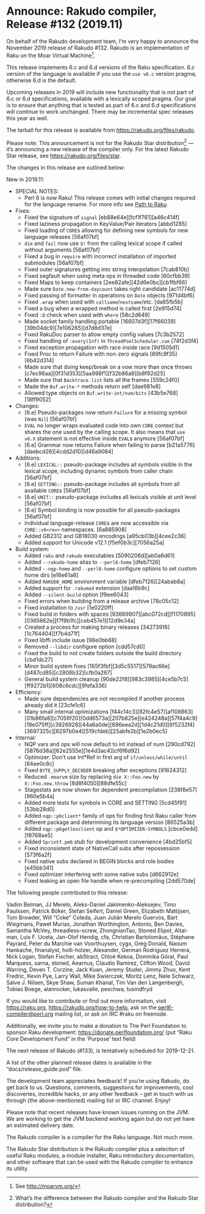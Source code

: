 # Announce: Rakudo compiler, Release #132 (2019.11)

On behalf of the Rakudo development team, I’m very happy to announce the
November 2019 release of Rakudo #132. Rakudo is an implementation of
Raku on the Moar Virtual Machine[^1].

This release implements 6.c and 6.d versions of the Raku specification.
6.c version of the language is available if you use the `use v6.c`
version pragma, otherwise 6.d is the default.

Upcoming releases in 2019 will include new functionality that is not
part of 6.c or 6.d specifications, available with a lexically scoped
pragma. Our goal is to ensure that anything that is tested as part of
6.c and 6.d specifications will continue to work unchanged. There may
be incremental spec releases this year as well.

The tarball for this release is available from <https://rakudo.org/files/rakudo>.

Please note: This announcement is not for the Rakudo Star
distribution[^2] — it’s announcing a new release of the compiler
only. For the latest Rakudo Star release, see
<https://rakudo.org/files/star>.

The changes in this release are outlined below:

New in 2019.11:
  + SPECIAL NOTES:
    + Perl 6 is now Raku! This release comes with initial changes
      required for the language rename. For more info see
      [Path to Raku](https://github.com/perl6/problem-solving/blob/master/solutions/language/Path-to-Raku.md)
  + Fixes:
    + Fixed the signature of `signal` [eb88e64e][fcf1f761][a46c414f]
    + Fixed laziness propagation in KeyValue/Pair iterators [abbd1285]
    + Fixed loading of `CORE`s allowing for defining new symbols for
        new language releases [56af07bf]
    + `die` and `fail` now use `$!` from the calling lexical scope if
        called without arguments [56af07bf]
    + Fixed a bug in `require` with incorrect installation of imported
        submodules [56af07bf]
    + Fixed outer signatures getting into string interpolation
        [7cab810b]
    + Fixed segfault when using meta ops in threaded code [60cfbb39]
    + Fixed Maps to keep containers [2ee82afe][42d6e0bc][cb1fbf66]
    + Made sure `Date.new-from-daycount` takes right candidate
        [ac11774d]
    + Fixed passing of formatter in operations on `Date` objects
        [971d4bf6]
    + Fixed `.wrap` when used with `callsame`/`nextsame`/etc. [da65fb5b]
    + Fixed a bug when a wrapped method is called first [2e915d74]
    + Fixed `:D` check when used with `where` [58c2d649]
    + Made socket family handling portable [16607d3f][17f66039]
        [39b04dc9][7e106265][d7d8d37e]
    + Fixed RakuDoc parser to allow empty config values [7c3b2572]
    + Fixed handling of `:every(Inf)` in `ThreadPoolScheduler.cue`
        [74f2d3f4]
    + Fixed exception propagation with race inside race [9d1505d1]
    + Fixed Proc to return Failure with non-zero signals [89fc9f35]
        [6b42d314]
    + Made sure that doing keep/break on a vow more than once throws
        [c7ec96aa][0f31d353][5aa998f1][f32b86a9][b8f92d25]
    + Made sure that `Backtrace.list` lists all the frames [559c24f0]
    + Made the `Buf.write-*` methods return self [dae981e8]
    + Allowed type objects on `Buf.write-int/num/bits` [43b5e768]
        [18ff9052]
  + Changes:
    + [6.e] Pseudo-packages now return `Failure` for a missing
        symbol (was `Nil`) [56af07bf]
    + `EVAL` no longer wraps evaluated code into own `CORE` context but
        shares the one used by the calling scope. It also means that
        `use v6.X` statement is not effective inside `EVAL`s anymore
        [56af07bf]
    + [6.e] Grammar now returns Failure when failing to parse
        [b21a5776][daebcd26][4cdd2d10][d46a9084]
  + Additions:
    + [6.e] `LEXICAL::` pseudo-package includes all symbols visible in
        the lexical scope, including dynamic symbols from caller
        chain [56af07bf]
    + [6.e] `SETTING::` pseudo-package includes all symbols from all
        available `CORE`s [56af07bf]
    + [6.e] `UNIT::` pseudo-package includes all lexicals visible at
        unit level [56af07bf]
    + [6.e] Symbol binding is now possible for all
        pseudo-packages [56af07bf]
    + Individual language-release `CORE`s are now accessible
        via `CORE::v6<rev>` namespaces. [6a885908]
    + Added GB2312 and GB18030 encodings [a95cb03b][4cee2c36]
    + Added support for Unicode v12.1 [f5ef0b3c][7056a25a]
  + Build system:
    + Added `raku` and `rakudo` executables [5090206d][ab0a6d61]
    + Added `--rakudo-home` alias to `--perl6-home` [dfeb7126]
    + Added `--nqp-home` and `--perl6-home` configure options to set
        custom home dirs [e16e61a8]
    + Added `RAKUDO_HOME` environment variable [dfeb7126][24abab8a]
    + Added support for `.rakumod` extension [daa16b9c]
    + Added `--silent-build` option [f9ee6043]
    + Fixed errors when building from a release archive [78c05c12]
    + Fixed installation to `/usr` [1e0220ff]
    + Fixed build in folders with spaces [93669907][abc072cd][f1170895]
        [0365662e][f7f9b1fc][ceb457e1][12d9e34a]
    + Created a process for making binary releases [34273916]
        [1c764404][f7b4d71f]
    + Fixed libffi include issue [98e0bb68]
    + Removed `--libdir` configure option [cdd57cd0]
    + Fixed the build to not create folders outside the build
        directory [cbd1dc27]
    + Minor build system fixes [165f3fbf][3d5c5517][579ac66e]
        [d487cd85][c2808b32][cfb0a267]
    + General build system cleanup [90de22f8][983c3985][4ce5b7c5]
        [ff9272b1][608c6cdc][9fefa336]
  + Efficiency:
    + Made sure dependencies are not recompiled if another process
        already did it [23cfe1c6]
    + Many small internal optimizations [f44c14c3][82fc4e57][af108863]
        [01b86fa8][c7056f20][0dd6573a][207b825e][e424248a][57f4a4c9]
        [19e075ff][c3926928][44a6a0de][696eea2d][1d4c21d0][6f5232f4]
        [3697325c][6297b0e4][519cfdeb][25abfe2b][1e2b0ec5]
  + Internal:
    + NQP vars and ops will now default to int instead of num [290cd792]
        [5876d38a][62e2555e][1e4d3ac4][cf6f6d92]
    + Optimizer: Don't use Int*Ref in first arg
        of `if/unless/while/until` [84ee0c8c]
    + Fixed `BYTE_SUPPLY_DECODER` breaking after exceptions [91624312]
    + Reduced `.moarvm` size by replacing `die X::Foo.new` by
        `X::Foo.new.throw` [6d8f4050][88dfe55c]
    + Stagestats are now shown for dependent precompilation [238f8e57]
        [960e5b4a]
    + Added more tests for symbols in CORE and SETTING [5cd45f91]
        [53bb28d0]
    + Added `nqp::p6client*` family of ops for finding first Raku
        caller from different package and determining its language
        version [86525a3b]
    + Added `nqp::p6getlexclient` op and `$*OPTIMIZER-SYMBOLS`
        [cbce0edd][f8768ae5]
    + Added `Sprintf.pm6` stub for development convenience [4bd25bf5]
    + Fixed inconsistent state of NativeCall subs after
        repossession [573f6a2f]
    + Fixed native subs declared in BEGIN blocks and role
        bodies [e45bb341]
    + Fixed optimizer interfering with some native subs [d662912e]
    + Fixed leaking an open file handle when re-precompiling [2dd570de]


The following people contributed to this release:

Vadim Belman, JJ Merelo, Aleks-Daniel Jakimenko-Aleksejev, Timo Paulssen,
Patrick Böker, Stefan Seifert, Daniel Green, Elizabeth Mattijsen,
Tom Browder, Will "Coke" Coleda, Juan Julián Merelo Guervós, Bart Wiegmans,
Paweł Murias, Jonathan Worthington, Antonio, Ben Davies, Samantha McVey,
threadless-screw, ZhongnianTao, Stoned Elipot, Altai-man, Luis F. Uceta,
Jan-Olof Hendig, cfa, Christian Bartolomäus, Stéphane Payrard,
Peter du Marchie van Voorthuysen, cygx, Greg Donald, Naoum Hankache,
finanalyst, holli-holzer, Alexander, German Rodriguez Herrera, Nick Logan,
Stefan Fischer, ab5tract, Chloé Kekoa, Dominika Góral, Paul Marquess, sarna,
stoned, Aearnus, Claudio Ramirez, Clifton Wood, David Warring,
Deven T. Corzine, Jack Kuan, Jeremy Studer, Jimmy Zhuo, Kent Fredric,
Kevin Pye, Larry Wall, Mike Swierczek, Moritz Lenz, Nele Schwarz,
Salve J. Nilsen, Skye Shaw, Suman Khanal, Tim Van den Langenbergh,
Tobias Boege, alanrocker, lukasvalle, peschwa, tusindfryd

If you would like to contribute or find out more information, visit
<https://raku.org>, <https://rakudo.org/how-to-help>, ask on the
<perl6-compiler@perl.org> mailing list, or ask on IRC #raku on freenode.

Additionally, we invite you to make a donation to The Perl Foundation
to sponsor Raku development: <https://donate.perlfoundation.org/>
(put “Raku Core Development Fund” in the ‘Purpose’ text field)

The next release of Rakudo (#133), is tentatively scheduled for 2019-12-21.

A list of the other planned release dates is available in the
“docs/release_guide.pod” file.

The development team appreciates feedback! If you’re using Rakudo, do
get back to us. Questions, comments, suggestions for improvements, cool
discoveries, incredible hacks, or any other feedback – get in touch with
us through (the above-mentioned) mailing list or IRC channel. Enjoy!

Please note that recent releases have known issues running on the JVM.
We are working to get the JVM backend working again but do not yet have
an estimated delivery date.

[^1]: See <http://moarvm.org/>

[^2]: What’s the difference between the Rakudo compiler and the Rakudo
Star distribution?

The Rakudo compiler is a compiler for the Raku language.
Not much more.

The Rakudo Star distribution is the Rakudo compiler plus a selection
of useful Raku modules, a module installer, Raku introductory
documentation, and other software that can be used with the Rakudo
compiler to enhance its utility.
